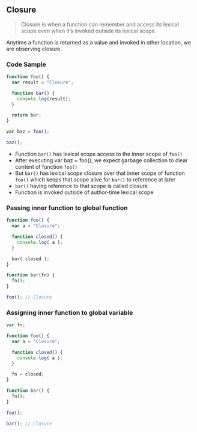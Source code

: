 ## Closure

> Closure is when a function can remember and access its lexical scope
even when it’s invoked outside its lexical scope.

Anytime a function is returned as a value and invoked in other location, we are observing closure.

### Code Sample

```js
function foo() {
  var result = "Closure";

  function bar() {
    console.log(result);
  }

  return bar;
}

var baz = foo();

baz();
```

- Function `bar()` has lexical scope access to the inner scope of `foo()`
- After executing var baz = foo(), we expect garbage collection to clear content of function `foo()`
- But `bar()` has lexical scope closure over that inner scope of function `foo()` which keeps that scope alive for `bar()` to reference at later
- `bar()` having reference to that scope is called closure
- Function is invoked outside of author-time lexical scope

### Passing inner function to global function

```js
function foo() {
  var a = "Closure";

  function closed() {
    console.log( a );
  }

  bar( closed );
}

function bar(fn) {
  fn();
}

foo(); // Closure
```

### Assigning inner function to global variable

```js
var fn;

function foo() {
  var a = "Closure";

  function closed() {
    console.log( a );
  }

  fn = closed;
}

function bar() {
  fn();
}

foo();

bar(); // Closure
```
